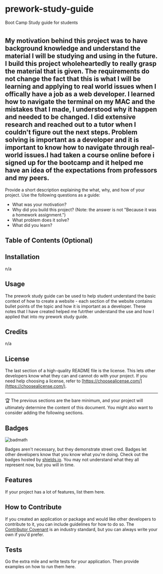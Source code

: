 # prework-study-guide
Boot Camp Study guide for students
# <Prework Study Guide->

## My motivation behind this project was to have background knowledge and understand the material I will be studying and using in the future. I build this project wholeheartedly to really grasp the material that is given. The requirements do not change the fact that this is what I will be learning and applying to real world issues when I offically have a job as a web developer. I learned how to navigate the terminal on my MAC and the mistakes that I made, I understood why it happen and needed to be changed. I did extensive research and reached out to a tutor when I couldn't figure out the next steps. Problem solving is important as a developer and it is important to know how to navigate through real-world issues.I had taken a course online before i signed up for the bootcamp and it helped me have an idea of the expectations from professors and my peers. 

Provide a short description explaining the what, why, and how of your project. Use the following questions as a guide:

- What was your motivation?
- Why did you build this project? (Note: the answer is not "Because it was a homework assignment.")
- What problem does it solve?
- What did you learn?

## Table of Contents (Optional)


## Installation

n/a

## Usage

The prework study guide can be used to help student understand the basic context of how to create a website - each section of the website contains bullet points of the topic and how it is important as a developer. These notes that I have created helped me futrther understand the use and how I applied that into my prework study guide.


## Credits

n/a

## License

The last section of a high-quality README file is the license. This lets other developers know what they can and cannot do with your project. If you need help choosing a license, refer to [https://choosealicense.com/](https://choosealicense.com/).

---

🏆 The previous sections are the bare minimum, and your project will ultimately determine the content of this document. You might also want to consider adding the following sections.

## Badges

![badmath](https://img.shields.io/github/languages/top/nielsenjared/badmath)

Badges aren't necessary, but they demonstrate street cred. Badges let other developers know that you know what you're doing. Check out the badges hosted by [shields.io](https://shields.io/). You may not understand what they all represent now, but you will in time.

## Features

If your project has a lot of features, list them here.

## How to Contribute

If you created an application or package and would like other developers to contribute to it, you can include guidelines for how to do so. The [Contributor Covenant](https://www.contributor-covenant.org/) is an industry standard, but you can always write your own if you'd prefer.

## Tests

Go the extra mile and write tests for your application. Then provide examples on how to run them here.
